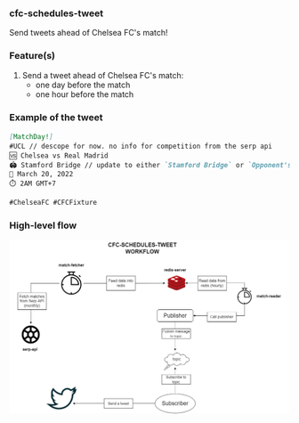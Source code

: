 ### cfc-schedules-tweet

Send tweets ahead of Chelsea FC's match!

### Feature(s)
1. Send a tweet ahead of Chelsea FC's match:
    - one day before the match
    - one hour before the match

### Example of the tweet
```Markdown
[MatchDay!]
#UCL // descope for now. no info for competition from the serp api
🆚 Chelsea vs Real Madrid
🏟️ Stamford Bridge // update to either `Stamford Bridge` or `Opponent's Stadium`
📅 March 20, 2022
⏱️ 2AM GMT+7

#ChelseaFC #CFCFixture
```

### High-level flow
![](./diagram.png)